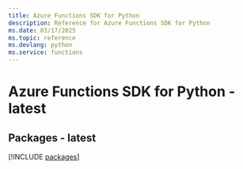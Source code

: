 ```yaml
---
title: Azure Functions SDK for Python
description: Reference for Azure Functions SDK for Python
ms.date: 03/17/2025
ms.topic: reference
ms.devlang: python
ms.service: functions
---
```

# Azure Functions SDK for Python - latest
## Packages - latest
[!INCLUDE [packages](functions-index.md)]